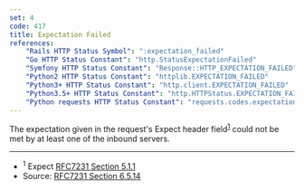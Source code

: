 ```yaml
---
set: 4
code: 417
title: Expectation Failed
references:
    "Rails HTTP Status Symbol": ":expectation_failed"
    "Go HTTP Status Constant": "http.StatusExpectationFailed"
    "Symfony HTTP Status Constant": "Response::HTTP_EXPECTATION_FAILED"
    "Python2 HTTP Status Constant": "httplib.EXPECTATION_FAILED"
    "Python3+ HTTP Status Constant": "http.client.EXPECTATION_FAILED"
    "Python3.5+ HTTP Status Constant": "http.HTTPStatus.EXPECTATION_FAILED"
    "Python requests HTTP Status Constant": "requests.codes.expectation_failed"
---
```


The expectation given in the request's Expect header field<sup>[1](#ref-1)</sup> could not be met by at least one of the inbound servers.

---

* <span id="ref-1"><sup>1</sup> Expect [RFC7231 Section 5.1.1][2]</span>
* Source: [RFC7231 Section 6.5.14][1]

[1]: <http://tools.ietf.org/html/rfc7231#section-6.5.14>
[2]: <http://tools.ietf.org/html/rfc7231#section-5.1.1>
